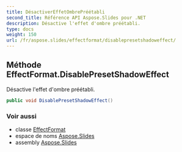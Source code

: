 ```yaml
---
title: DésactiverEffetOmbrePréétabli
second_title: Référence API Aspose.Slides pour .NET
description: Désactive l'effet d'ombre préétabli.
type: docs
weight: 150
url: /fr/aspose.slides/effectformat/disablepresetshadoweffect/
---
```


## Méthode EffectFormat.DisablePresetShadowEffect

Désactive l'effet d'ombre préétabli.

```csharp
public void DisablePresetShadowEffect()
```

### Voir aussi

* classe [EffectFormat](../../effectformat)
* espace de noms [Aspose.Slides](../../effectformat)
* assembly [Aspose.Slides](../../../)

<!-- DO NOT EDIT: généré par xmldocmd pour Aspose.Slides.dll -->